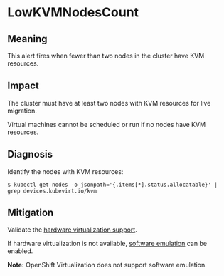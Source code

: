 # LowKVMNodesCount
<!--edited by apinnick Nov 2022-->

## Meaning

This alert fires when fewer than two nodes in the cluster have KVM resources.

## Impact

The cluster must have at least two nodes with KVM resources for live migration.

Virtual machines cannot be scheduled or run if no nodes have KVM resources.

## Diagnosis

Identify the nodes with KVM resources:
```
$ kubectl get nodes -o jsonpath='{.items[*].status.allocatable}' | grep devices.kubevirt.io/kvm
```

## Mitigation

<!--DS: Install KVM on the nodes without KVM resources.-->
<!--USstart-->
Validate the [hardware virtualization support](https://kubevirt.io/user-guide/operations/installation/#validate-hardware-virtualization-support).

If hardware virtualization is not available, [software emulation](https://github.com/kubevirt/kubevirt/blob/master/docs/software-emulation.md) can be enabled.

**Note:** OpenShift Virtualization does not support software emulation.
<!--USend-->